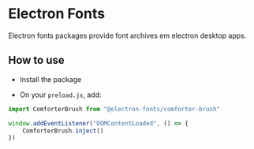 # Electron Fonts

Electron fonts packages provide font archives em electron desktop apps.

## How to use

* Install the package

* On your `preload.js`, add:

```ts
import ComforterBrush from "@electron-fonts/comforter-brush"

window.addEventListener("DOMContentLoaded", () => {
    ComforterBrush.inject()
})
```